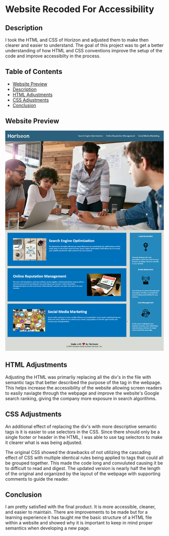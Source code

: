# Website Recoded For Accessibility

## Description
I took the HTML and CSS of Horizon and adjusted them to make then clearer and easier to understand. The goal of this project was to get a better understanding of how HTML and CSS conventions improve the setup of the code and improve accessibilty in the process.

## Table of Contents
- [Website Preview](#website-preview)
- [Description](#description)
- [HTML Adjustments](#html-adjustments)
- [CSS Adjustments](#css-adjustments)
- [Conclusion](#conclusion)

## Website Preview
![Screenshot of Horison Website](assets/images/websitepreview.png)

## HTML Adjustments
Adjusting the HTML was primarliy replacing all the div's in the file with semantic tags that better described the purpose of the tag in the webpage. This helps increase the accessibility of the website allowing screen readers to easily naviagte through the webpage and improve the website's Google search ranking, giving the company more exposure in search algorithms. 

##  CSS Adjustments
An additional effect of replacing the div's with more descriptive semantic tags is it is easier to use selectors in the CSS. Since there should only be a single footer or header in the HTML, I was able to use tag selectors to make it clearer what is was being adjusted. 

The original CSS showed the drawbacks of not utilizing the cascading effect of CSS with multiple identical rules being applied to tags that could all be grouped together. This made the code long and convuluted causing it be to difficult to read and digest. The updated version is nearly half the length of the original and organized by the layout of the webpage with supporting comments to guide the reader.

## Conclusion
I am pretty satisfied with the final product. It is more accessible, cleaner, and easier to maintain. There are improvements to be made but for a learning experience it has taught me the basic structure of a HTML file within a website and showed why it is important to keep in mind proper semantics when developing a new page. 


